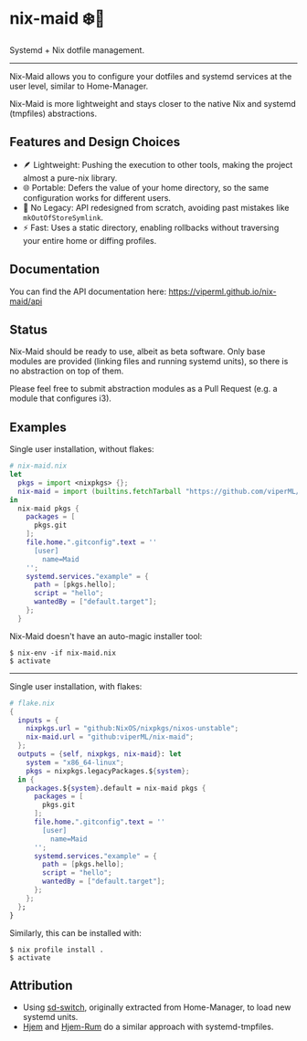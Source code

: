 # nix-maid ❄️🧹

Systemd + Nix dotfile management.

---

Nix-Maid allows you to configure your dotfiles and systemd services at the user level, similar to Home-Manager.

Nix-Maid is more lightweight and stays closer to the native Nix and systemd (tmpfiles) abstractions.

## Features and Design Choices

- 🪶 Lightweight: Pushing the execution to other tools, making the project almost a pure-nix library.
- 🌐 Portable: Defers the value of your home directory, so the same configuration works for different users.
- 🚫 No Legacy: API redesigned from scratch, avoiding past mistakes like `mkOutOfStoreSymlink`.
- ⚡ Fast: Uses a static directory, enabling rollbacks without traversing your entire home or diffing profiles.

## Documentation

You can find the API documentation here: https://viperml.github.io/nix-maid/api

## Status

Nix-Maid should be ready to use, albeit as beta software. Only base modules are provided (linking files and running systemd units), so there is no abstraction on top of them.

Please feel free to submit abstraction modules as a Pull Request (e.g. a module that configures i3).

## Examples

Single user installation, without flakes:

```nix
# nix-maid.nix
let
  pkgs = import <nixpkgs> {};
  nix-maid = import (builtins.fetchTarball "https://github.com/viperML/nix-maid/archive/refs/heads/master.tar.gz");
in
  nix-maid pkgs {
    packages = [
      pkgs.git
    ];
    file.home.".gitconfig".text = ''
      [user]
        name=Maid
    '';
    systemd.services."example" = {
      path = [pkgs.hello];
      script = "hello";
      wantedBy = ["default.target"];
    };
  }
```

Nix-Maid doesn't have an auto-magic installer tool:

```
$ nix-env -if nix-maid.nix
$ activate
```

---

Single user installation, with flakes:

```nix
# flake.nix
{
  inputs = {
    nixpkgs.url = "github:NixOS/nixpkgs/nixos-unstable";
    nix-maid.url = "github:viperML/nix-maid";
  };
  outputs = {self, nixpkgs, nix-maid}: let
    system = "x86_64-linux";
    pkgs = nixpkgs.legacyPackages.${system};
  in {
    packages.${system}.default = nix-maid pkgs {
      packages = [
        pkgs.git
      ];
      file.home.".gitconfig".text = ''
        [user]
          name=Maid
      '';
      systemd.services."example" = {
        path = [pkgs.hello];
        script = "hello";
        wantedBy = ["default.target"];
      };
    };
  };
}
```

Similarly, this can be installed with:

```
$ nix profile install .
$ activate
```

## Attribution

- Using [sd-switch](https://sr.ht/~rycee/sd-switch/), originally extracted from Home-Manager, to load new systemd units.
- [Hjem](https://github.com/feel-co/hjem) and [Hjem-Rum](https://github.com/snugnug/hjem-rum) do a similar approach with systemd-tmpfiles.
